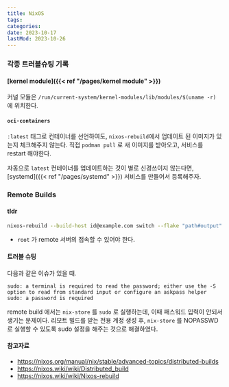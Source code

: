 ```yaml
---
title: NixOS
tags:
categories:
date: 2023-10-17
lastMod: 2023-10-26
---
```

### 각종 트러블슈팅 기록

#### [kernel module]({{< ref "/pages/kernel module" >}})

커널 모듈은 `/run/current-system/kernel-modules/lib/modules/$(uname -r)` 에 위치한다.

#### `oci-containers`

`:latest` 태그로 컨테이너를 선언하여도, `nixos-rebuild`에서 업데이트 된 이미지가 있는지 체크해주지 않는다. 직접 `podman pull` 로 새 이미지를 받아오고, 서비스를 restart 해야한다.

자동으로 `latest` 컨테이너를 업데이트하는 것이 별로 신경쓰이지 않는다면, [systemd]({{< ref "/pages/systemd" >}}) 서비스를 만들어서 등록해주자.

### Remote Builds

#### tldr
```sh
nixos-rebuild --build-host id@example.com switch --flake "path#output"
```

* `root` 가 remote 서버의 접속할 수 있어야 한다.

#### 트러블 슈팅
다음과 같은 이슈가 있을 때.
```text
sudo: a terminal is required to read the password; either use the -S option to read from standard input or configure an askpass helper
sudo: a password is required
```

remote build 에서는 `nix-store` 를 `sudo` 로 실행하는데, 이때 패스워드 입력이 안되서 생기는 문제이다. 리모트 빌드를 받는 전용 계정 생성 후, `nix-store` 를 NOPASSWD 로 실행할 수 있도록 sudo 설정을 해주는 것으로 해결하였다.

#### 참고자료
* <https://nixos.org/manual/nix/stable/advanced-topics/distributed-builds>
* <https://nixos.wiki/wiki/Distributed_build>
* <https://nixos.wiki/wiki/Nixos-rebuild>
